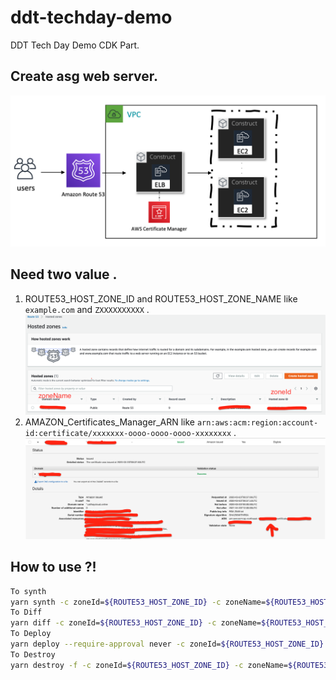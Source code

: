 # ddt-techday-demo
DDT Tech Day Demo CDK Part.

## Create asg web server. 
![](./image/asg.png)

## Need two value .
1. ROUTE53_HOST_ZONE_ID and ROUTE53_HOST_ZONE_NAME  like `example.com` and `ZXXXXXXXXXX` .
![](./image/ddt-tech-r53-1.png)
2. AMAZON_Certificates_Manager_ARN like
    `arn:aws:acm:region:account-id:certificate/xxxxxxx-oooo-oooo-oooo-xxxxxxxx` .
![](./image/ddt-tech-acm-1.png)

## How to use ?!
```bash
To synth 
yarn synth -c zoneId=${ROUTE53_HOST_ZONE_ID} -c zoneName=${ROUTE53_HOST_ZONE_NAME} -c acm=${AMAZON_Certificates_Manager_ARN} 
To Diff
yarn diff -c zoneId=${ROUTE53_HOST_ZONE_ID} -c zoneName=${ROUTE53_HOST_ZONE_NAME} -c acm=${AMAZON_Certificates_Manager_ARN} 
To Deploy
yarn deploy --require-approval never -c zoneId=${ROUTE53_HOST_ZONE_ID} -c zoneName=${ROUTE53_HOST_ZONE_NAME} -c acm=${AMAZON_Certificates_Manager_ARN} 
To Destroy
yarn destroy -f -c zoneId=${ROUTE53_HOST_ZONE_ID} -c zoneName=${ROUTE53_HOST_ZONE_NAME} -c acm=${AMAZON_Certificates_Manager_ARN} 
```